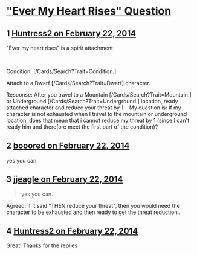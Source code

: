 # [&quot;Ever My Heart Rises&quot; Question](https://community.fantasyflightgames.com/topic/99866-ever-my-heart-rises-question/)

## 1 [Huntress2 on February 22, 2014](https://community.fantasyflightgames.com/topic/99866-ever-my-heart-rises-question/?do=findComment&comment=992702)

"Ever my heart rises" is a spirit attachment

 

Condition. [/Cards/Search?Trait=Condition.]

Attach to a Dwarf [/Cards/Search?Trait=Dwarf] character.
 

Response: After you travel to a Mountain [/Cards/Search?Trait=Mountain.] or Underground [/Cards/Search?Trait=Underground.] location, ready attached character and reduce your threat by 1.
 
My question is: If my character is not exhausted when I travel to the mountain or underground location, does that mean that i cannot reduce my threat by 1 (since I can't ready him and therefore meet the first part of the condition)?
 

## 2 [booored on February 22, 2014](https://community.fantasyflightgames.com/topic/99866-ever-my-heart-rises-question/?do=findComment&comment=992743)

yes you can.

## 3 [jjeagle on February 22, 2014](https://community.fantasyflightgames.com/topic/99866-ever-my-heart-rises-question/?do=findComment&comment=992753)

> yes you can.

Agreed: if it said "THEN reduce your threat", then you would need the character to be exhausted and then ready to get the threat reduction..

## 4 [Huntress2 on February 22, 2014](https://community.fantasyflightgames.com/topic/99866-ever-my-heart-rises-question/?do=findComment&comment=992762)

Great! Thanks for the replies

